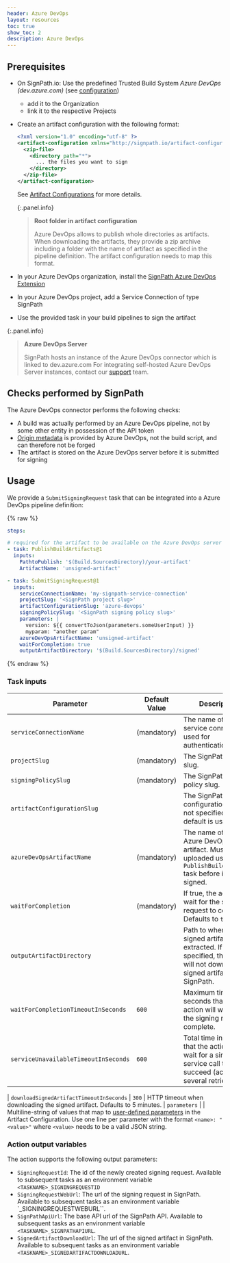 ```yaml
---
header: Azure DevOps
layout: resources
toc: true
show_toc: 2
description: Azure DevOps
---
```


## Prerequisites

* On SignPath.io: Use the predefined Trusted Build System _Azure DevOps (dev.azure.com)_ (see [configuration](/documentation/trusted-build-systems#configuration))
  *  add it to the Organization
  *  link it to the respective Projects
* Create an artifact configuration with the following format:
    ```xml
    <?xml version="1.0" encoding="utf-8" ?>
    <artifact-configuration xmlns="http://signpath.io/artifact-configuration/v1">
      <zip-file>
        <directory path="*">
          ... the files you want to sign
        </directory>
      </zip-file>
    </artifact-configuration>
    ```
    See [Artifact Configurations](/documentation/artifact-configuration) for more details.

    {:.panel.info}
    > **Root folder in artifact configuration**
    >
    > Azure DevOps allows to publish whole directories as artifacts. When downloading the artifacts, they provide a zip archive including a folder with the name of artifact as specified in the pipeline definition. The artifact configuration needs to map this format.

* In your Azure DevOps organization, install the [SignPath Azure DevOps Extension](https://marketplace.visualstudio.com/items?itemName=SignPath.signpath-tasks)
* In your Azure DevOps project, add a Service Connection of type SignPath
* Use the provided task in your build pipelines to sign the artifact


{:.panel.info}
> **Azure DevOps Server**
>
> SignPath hosts an instance of the Azure DevOps connector which is linked to dev.azure.com For integrating self-hosted Azure DevOps Server instances, contact our [support](/support) team.


## Checks performed by SignPath

The Azure DevOps connector performs the following checks:

* A build was actually performed by an Azure DevOps pipeline, not by some other entity in possession of the API token
* [Origin metadata](/documentation/origin-verification) is provided by Azure DevOps, not the build script, and can therefore not be forged
* The artifact is stored on the Azure DevOps server before it is submitted for signing

## Usage

We provide a `SubmitSigningRequest` task that can be integrated into a Azure DevOps pipeline definition:

{% raw %}
```yaml
steps:

# required for the artifact to be available on the Azure DevOps server
- task: PublishBuildArtifacts@1
  inputs:
    PathtoPublish: '$(Build.SourcesDirectory)/your-artifact'
    ArtifactName: 'unsigned-artifact'

- task: SubmitSigningRequest@1
  inputs:
    serviceConnectionName: 'my-signpath-service-connection'
    projectSlug: '<SignPath project slug>'
    artifactConfigurationSlug: 'azure-devops'
    signingPolicySlug: '<SignPath signing policy slug>'
    parameters: |
      version: ${{ convertToJson(parameters.someUserInput) }}
      myparam: "another param"
    azureDevOpsArtifactName: 'unsigned-artifact'
    waitForCompletion: true
    outputArtifactDirectory: '$(Build.SourcesDirectory)/signed'
```
{% endraw %}

### Task inputs

| Parameter                                     | Default Value                 | Description 
|-----------------------------------------------|-------------------------------|---------------------------
| `serviceConnectionName`                       | (mandatory)                   | The name of the service connection used for authentication.
| `projectSlug`                                 | (mandatory)                   | The SignPath project slug.
| `signingPolicySlug`                           | (mandatory)                   | The SignPath signing policy slug.
| `artifactConfigurationSlug`                   |                               | The SignPath artifact configuration slug. If not specified, the default is used.
| `azureDevOpsArtifactName`                     | (mandatory)                   | The name of the Azure DevOps artifact. Must be uploaded using the `PublishBuildArtifact` task before it can be signed.
| `waitForCompletion`                           | (mandatory)                   | If true, the action will wait for the signing request to complete. Defaults to `true`.
| `outputArtifactDirectory`                     |                               | Path to where the signed artifact will be extracted. If not specified, the task will not download the signed artifact from SignPath.
| `waitForCompletionTimeoutInSeconds`           | `600`                         | Maximum time in seconds that the action will wait for the signing request to complete.
| `serviceUnavailableTimeoutInSeconds`          | `600`                         | Total time in seconds that the action will wait for a single service call to succeed (across several retries).

| `downloadSignedArtifactTimeoutInSeconds`      | `300`                         | HTTP timeout when downloading the signed artifact. Defaults to 5 minutes.
| `parameters`                                  |                               | Multiline-string of values that map to [user-defined parameters](/documentation/artifact-configuration/syntax#parameters) in the Artifact Configuration. Use one line per parameter with the format `<name>: "<value>"` where `<value>` needs to be a valid JSON string.

### Action output variables

The action supports the following output parameters:
- `SigningRequestId`: The id of the newly created signing request. Available to subsequent tasks as an environment variable `<TASKNAME>_SIGNINGREQUESTID`
- `SigningRequestWebUrl`: The url of the signing request in SignPath. Available to subsequent tasks as an environment variable `<TASKNAME>_SIGNINGREQUESTWEBURL``.
- `SignPathApiUrl`: The base API url of the SignPath API. Available to subsequent tasks as an environment variable `<TASKNAME>_SIGNPATHAPIURL`.
- `SignedArtifactDownloadUrl`: The url of the signed artifact in SignPath. Available to subsequent tasks as an environment variable `<TASKNAME>_SIGNEDARTIFACTDOWNLOADURL`.